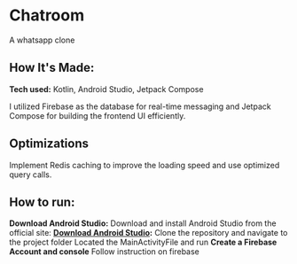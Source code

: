 # Chatroom
A whatsapp clone

## How It's Made:

**Tech used:** Kotlin, Android Studio, Jetpack Compose

I utilized Firebase as the database for real-time messaging and Jetpack Compose for building the frontend UI efficiently.

## Optimizations
Implement Redis caching to improve the loading speed and use optimized query calls.

## How to run:
**Download Android Studio:** 
Download and install Android Studio from the official site: **[Download Android Studio](https://developer.android.com/studio?hl=vi):**
Clone the repository and navigate to the project folder
Located the MainActivityFile and run
**Create a Firebase Account and console**
  Follow instruction on firebase 

